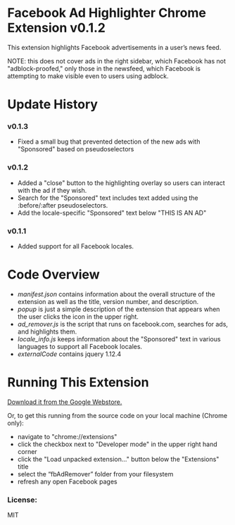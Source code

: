 # Facebook Ad Highlighter Chrome Extension v0.1.2

This extension highlights Facebook advertisements in a user’s news feed.

NOTE: this does not cover ads in the right sidebar, which Facebook has not
"adblock-proofed," only those in the newsfeed, which Facebook is attempting to
make visible even to users using adblock.

# Update History

### v0.1.3
- Fixed a small bug that prevented detection of the new ads with "Sponsored" based on pseudoselectors

### v0.1.2
- Added a "close" button to the highlighting overlay so users can interact with the ad if they wish.
- Search for the "Sponsored" text includes text added using the :before/:after pseudoselectors.
- Add the locale-specific "Sponsored" text below "THIS IS AN AD"

### v0.1.1
- Added support for all Facebook locales.


# Code Overview

- *manifest.json* contains information about the overall structure of the extension as well as the title, version number, and description.
- *popup* is just a simple description of the extension that appears when the user clicks the icon in the upper right.
- *ad_remover.js* is the script that runs on facebook.com, searches for ads, and highlights them.
- *locale_info.js* keeps information about the "Sponsored" text in various languages to support all Facebook locales.
- *externalCode* contains jquery 1.12.4

# Running This Extension

[Download it from the Google Webstore.](https://chrome.google.com/webstore/detail/facebook-ad-highlighter/mcdgjlkefibpdnepeljmlfkbbbpkoamf?hl=en-US&gl=US)


Or, to get this running from the source code on your local machine (Chrome only):

- navigate to "chrome://extensions"
- click the checkbox next to "Developer mode" in the upper right hand corner
- click the "Load unpacked extension..." button below the "Extensions" title
- select the “fbAdRemover” folder from your filesystem
- refresh any open Facebook pages


### License:
MIT
